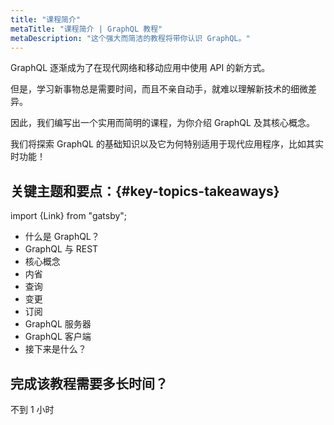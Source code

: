 ```yaml
---
title: "课程简介"
metaTitle: "课程简介 | GraphQL 教程"
metaDescription: "这个强大而简洁的教程将带你认识 GraphQL。"
---
```


GraphQL 逐渐成为了在现代网络和移动应用中使用 API 的新方式。

但是，学习新事物总是需要时间，而且不亲自动手，就难以理解新技术的细微差异。

因此，我们编写出一个实用而简明的课程，为你介绍 GraphQL 及其核心概念。

我们将探索 GraphQL 的基础知识以及它为何特别适用于现代应用程序，比如其实时功能！

## 关键主题和要点：{#key-topics-takeaways}

import {Link} from "gatsby";

- <Link to="/what-is-graphql/">什么是 GraphQL？</Link>
- <Link to="/graphql-vs-rest/">GraphQL 与 REST</Link>
- <Link to="/core-concepts/">核心概念</Link>
- <Link to="/introspection/">内省</Link>
- <Link to="/graphql-queries/">查询</Link>
- <Link to="/graphql-mutations/">变更</Link>
- <Link to="/graphql-subscriptions/">订阅</Link>
- <Link to="/graphql-server/">GraphQL 服务器</Link>
- <Link to="/graphql-client/">GraphQL 客户端</Link>
- <Link to="/what-next/">接下来是什么？</Link>

## 完成该教程需要多长时间？
不到 1 小时
